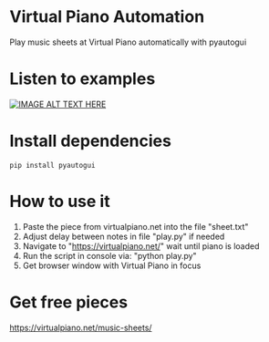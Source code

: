 # Virtual Piano Automation
Play music sheets at Virtual Piano automatically with pyautogui

# Listen to examples
[![IMAGE ALT TEXT HERE](https://img.youtube.com/vi/nL-RIUF52Zg/0.jpg)](https://www.youtube.com/watch?v=nL-RIUF52Zg&list=PLLfIBXQeu3aazjuL9ESRcevDC1TIS79SZ)

# Install dependencies
    pip install pyautogui

# How to use it
1. Paste the piece from virtualpiano.net
   into the file "sheet.txt"
2. Adjust delay between notes in file "play.py"
   if needed
3. Navigate to "https://virtualpiano.net/"
   wait until piano is loaded
4. Run the script in console via: "python play.py"
5. Get browser window with Virtual Piano in focus

# Get free pieces
<a href="https://virtualpiano.net/music-sheets/">https://virtualpiano.net/music-sheets/</a>
